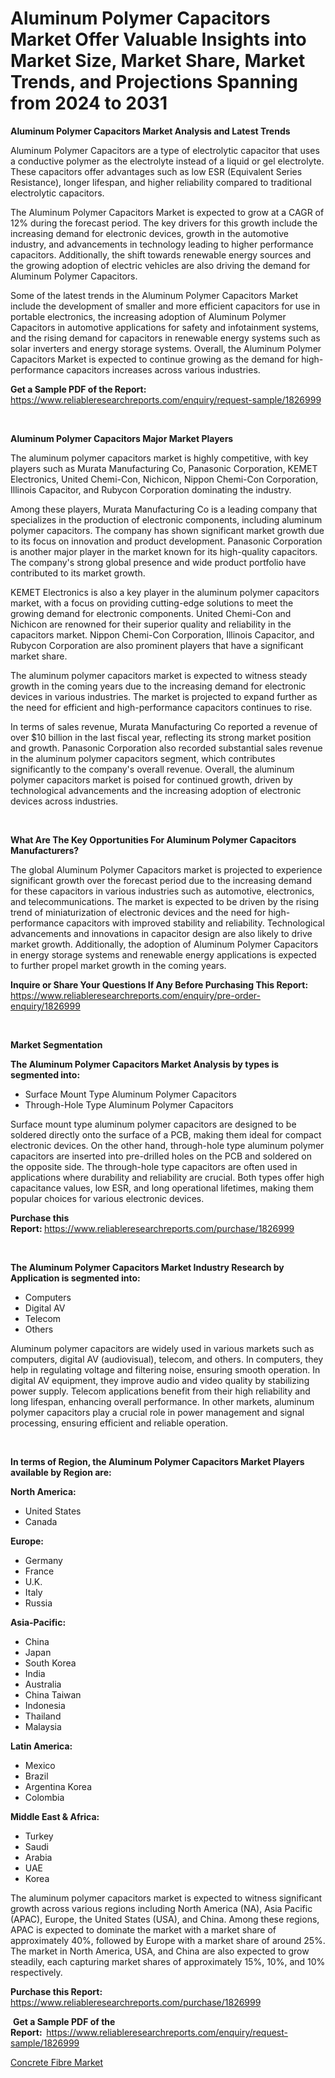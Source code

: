 <p><h1>Aluminum Polymer Capacitors Market Offer Valuable Insights into Market Size, Market Share, Market Trends, and Projections Spanning from 2024 to 2031</h1></p><p><strong>Aluminum Polymer Capacitors Market Analysis and Latest Trends</strong></p>
<p><p>Aluminum Polymer Capacitors are a type of electrolytic capacitor that uses a conductive polymer as the electrolyte instead of a liquid or gel electrolyte. These capacitors offer advantages such as low ESR (Equivalent Series Resistance), longer lifespan, and higher reliability compared to traditional electrolytic capacitors.</p><p>The Aluminum Polymer Capacitors Market is expected to grow at a CAGR of 12% during the forecast period. The key drivers for this growth include the increasing demand for electronic devices, growth in the automotive industry, and advancements in technology leading to higher performance capacitors. Additionally, the shift towards renewable energy sources and the growing adoption of electric vehicles are also driving the demand for Aluminum Polymer Capacitors.</p><p>Some of the latest trends in the Aluminum Polymer Capacitors Market include the development of smaller and more efficient capacitors for use in portable electronics, the increasing adoption of Aluminum Polymer Capacitors in automotive applications for safety and infotainment systems, and the rising demand for capacitors in renewable energy systems such as solar inverters and energy storage systems. Overall, the Aluminum Polymer Capacitors Market is expected to continue growing as the demand for high-performance capacitors increases across various industries.</p></p>
<p><strong>Get a Sample PDF of the Report:&nbsp;</strong> <a href="https://www.reliableresearchreports.com/enquiry/request-sample/1826999">https://www.reliableresearchreports.com/enquiry/request-sample/1826999</a></p>
<p>&nbsp;</p>
<p><strong>Aluminum Polymer Capacitors Major Market Players</strong></p>
<p><p>The aluminum polymer capacitors market is highly competitive, with key players such as Murata Manufacturing Co, Panasonic Corporation, KEMET Electronics, United Chemi-Con, Nichicon, Nippon Chemi-Con Corporation, Illinois Capacitor, and Rubycon Corporation dominating the industry. </p><p>Among these players, Murata Manufacturing Co is a leading company that specializes in the production of electronic components, including aluminum polymer capacitors. The company has shown significant market growth due to its focus on innovation and product development. Panasonic Corporation is another major player in the market known for its high-quality capacitors. The company's strong global presence and wide product portfolio have contributed to its market growth.</p><p>KEMET Electronics is also a key player in the aluminum polymer capacitors market, with a focus on providing cutting-edge solutions to meet the growing demand for electronic components. United Chemi-Con and Nichicon are renowned for their superior quality and reliability in the capacitors market. Nippon Chemi-Con Corporation, Illinois Capacitor, and Rubycon Corporation are also prominent players that have a significant market share.</p><p>The aluminum polymer capacitors market is expected to witness steady growth in the coming years due to the increasing demand for electronic devices in various industries. The market is projected to expand further as the need for efficient and high-performance capacitors continues to rise. </p><p>In terms of sales revenue, Murata Manufacturing Co reported a revenue of over $10 billion in the last fiscal year, reflecting its strong market position and growth. Panasonic Corporation also recorded substantial sales revenue in the aluminum polymer capacitors segment, which contributes significantly to the company's overall revenue. Overall, the aluminum polymer capacitors market is poised for continued growth, driven by technological advancements and the increasing adoption of electronic devices across industries.</p></p>
<p>&nbsp;</p>
<p><strong>What Are The Key Opportunities For Aluminum Polymer Capacitors Manufacturers?</strong></p>
<p><p>The global Aluminum Polymer Capacitors market is projected to experience significant growth over the forecast period due to the increasing demand for these capacitors in various industries such as automotive, electronics, and telecommunications. The market is expected to be driven by the rising trend of miniaturization of electronic devices and the need for high-performance capacitors with improved stability and reliability. Technological advancements and innovations in capacitor design are also likely to drive market growth. Additionally, the adoption of Aluminum Polymer Capacitors in energy storage systems and renewable energy applications is expected to further propel market growth in the coming years.</p></p>
<p><strong>Inquire or Share Your Questions If Any Before Purchasing This Report:</strong> <a href="https://www.reliableresearchreports.com/enquiry/pre-order-enquiry/1826999">https://www.reliableresearchreports.com/enquiry/pre-order-enquiry/1826999</a></p>
<p>&nbsp;</p>
<p><strong>Market Segmentation</strong></p>
<p><strong>The Aluminum Polymer Capacitors Market Analysis by types is segmented into:</strong></p>
<p><ul><li>Surface Mount Type Aluminum Polymer Capacitors</li><li>Through-Hole Type Aluminum Polymer Capacitors</li></ul></p>
<p><p>Surface mount type aluminum polymer capacitors are designed to be soldered directly onto the surface of a PCB, making them ideal for compact electronic devices. On the other hand, through-hole type aluminum polymer capacitors are inserted into pre-drilled holes on the PCB and soldered on the opposite side. The through-hole type capacitors are often used in applications where durability and reliability are crucial. Both types offer high capacitance values, low ESR, and long operational lifetimes, making them popular choices for various electronic devices.</p></p>
<p><strong>Purchase this Report:&nbsp;</strong><a href="https://www.reliableresearchreports.com/purchase/1826999">https://www.reliableresearchreports.com/purchase/1826999</a></p>
<p>&nbsp;</p>
<p><strong>The Aluminum Polymer Capacitors Market Industry Research by Application is segmented into:</strong></p>
<p><ul><li>Computers</li><li>Digital AV</li><li>Telecom</li><li>Others</li></ul></p>
<p><p>Aluminum polymer capacitors are widely used in various markets such as computers, digital AV (audiovisual), telecom, and others. In computers, they help in regulating voltage and filtering noise, ensuring smooth operation. In digital AV equipment, they improve audio and video quality by stabilizing power supply. Telecom applications benefit from their high reliability and long lifespan, enhancing overall performance. In other markets, aluminum polymer capacitors play a crucial role in power management and signal processing, ensuring efficient and reliable operation.</p></p>
<p>&nbsp;</p>
<p><strong>In terms of Region, the Aluminum Polymer Capacitors Market Players available by Region are:</strong></p>
<p>
    <p> <strong> North America: </strong>
        <ul>
            <li>United States</li>
            <li>Canada</li>
        </ul>
        </p> 
    <p> <strong> Europe: </strong>
        <ul>
            <li>Germany</li>
            <li>France</li>
            <li>U.K.</li>
            <li>Italy</li>
            <li>Russia</li>
        </ul>
        </p> 
    <p> <strong> Asia-Pacific: </strong>
        <ul>
            <li>China</li>
            <li>Japan</li>
            <li>South Korea</li>
            <li>India</li>
            <li>Australia</li>
            <li>China Taiwan</li>
            <li>Indonesia</li>
            <li>Thailand</li>
            <li>Malaysia</li>
        </ul>
        </p> 
    <p> <strong> Latin America: </strong>
        <ul>
            <li>Mexico</li>
            <li>Brazil</li>
            <li>Argentina Korea</li>
            <li>Colombia</li>
        </ul>
        </p> 
    <p> <strong> Middle East & Africa: </strong>
        <ul>
            <li>Turkey</li>
            <li>Saudi</li>
            <li>Arabia</li>
            <li>UAE</li>
            <li>Korea</li>
        </ul>
    </p>
    </p>
<p><p>The aluminum polymer capacitors market is expected to witness significant growth across various regions including North America (NA), Asia Pacific (APAC), Europe, the United States (USA), and China. Among these regions, APAC is expected to dominate the market with a market share of approximately 40%, followed by Europe with a market share of around 25%. The market in North America, USA, and China are also expected to grow steadily, each capturing market shares of approximately 15%, 10%, and 10% respectively.</p></p>
<p><strong>Purchase this Report: </strong><a href="https://www.reliableresearchreports.com/purchase/1826999">https://www.reliableresearchreports.com/purchase/1826999</a></p>
<p>&nbsp;<strong>Get a Sample PDF of the Report:&nbsp;&nbsp;</strong><a href="https://www.reliableresearchreports.com/enquiry/request-sample/1826999">https://www.reliableresearchreports.com/enquiry/request-sample/1826999</a></p>
<p><strong></strong></p>
<p><p><a href="https://eight-handstand-8fb.notion.site/Concrete-Fibre-Market-Share-Market-New-Trends-Analysis-Report-By-Type-By-Application-By-End-use--65dbc1f83dfd40f6b8e7bb2b07530943">Concrete Fibre Market</a></p></p>